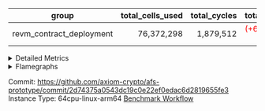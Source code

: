 | group | total_cells_used | total_cycles | total_proof_time_ms |
| --- | --- | --- | --- |
| revm_contract_deployment | <div style='text-align: right'>76,372,298</div>  | <div style='text-align: right'>1,879,512</div>  | <span style="color: red">(+62.0 [+0.4%])</span> <div style='text-align: right'>14,604.0</div>  |


<details>
<summary>Detailed Metrics</summary>

| group | collect_metrics | execute_time_ms | total_cells_used | total_cycles |
| --- | --- | --- | --- | --- |
| revm_contract_deployment | true | <span style="color: red">(+92.0 [+0.2%])</span> <div style='text-align: right'>48,315.0</div>  | <div style='text-align: right'>76,372,298</div>  | <div style='text-align: right'>1,879,512</div>  |

| group | chip_name | collect_metrics | rows_used |
| --- | --- | --- | --- |
| revm_contract_deployment | <Rv32BaseAluAdapterAir,BaseAluCoreAir<4, 8>> | true | <div style='text-align: right'>860,685</div>  |
| revm_contract_deployment | <Rv32BaseAluAdapterAir,LessThanCoreAir<4, 8>> | true | <div style='text-align: right'>14,117</div>  |
| revm_contract_deployment | <Rv32BaseAluAdapterAir,ShiftCoreAir<4, 8>> | true | <div style='text-align: right'>264,889</div>  |
| revm_contract_deployment | <Rv32BranchAdapterAir,BranchEqualCoreAir<4>> | true | <div style='text-align: right'>48,123</div>  |
| revm_contract_deployment | <Rv32BranchAdapterAir,BranchLessThanCoreAir<4, 8>> | true | <div style='text-align: right'>29,575</div>  |
| revm_contract_deployment | <Rv32CondRdWriteAdapterAir,Rv32JalLuiCoreAir> | true | <div style='text-align: right'>7,277</div>  |
| revm_contract_deployment | <Rv32HintStoreAdapterAir,Rv32HintStoreCoreAir> | true | <div style='text-align: right'>3,069</div>  |
| revm_contract_deployment | <Rv32JalrAdapterAir,Rv32JalrCoreAir> | true | <div style='text-align: right'>2,099</div>  |
| revm_contract_deployment | <Rv32LoadStoreAdapterAir,LoadSignExtendCoreAir<4, 8>> | true | <div style='text-align: right'>11,811</div>  |
| revm_contract_deployment | <Rv32LoadStoreAdapterAir,LoadStoreCoreAir<4>> | true | <div style='text-align: right'>633,411</div>  |
| revm_contract_deployment | <Rv32MultAdapterAir,MulHCoreAir<4, 8>> | true | <div style='text-align: right'>1,237</div>  |
| revm_contract_deployment | <Rv32MultAdapterAir,MultiplicationCoreAir<4, 8>> | true | <div style='text-align: right'>2,119</div>  |
| revm_contract_deployment | <Rv32RdWriteAdapterAir,Rv32AuipcCoreAir> | true | <div style='text-align: right'>963</div>  |
| revm_contract_deployment | BitwiseOperationLookupAir<8> | true | <div style='text-align: right'>65,536</div>  |
| revm_contract_deployment | Memory AccessAdapter<8> | true | <div style='text-align: right'>11,553</div>  |
| revm_contract_deployment | Memory Boundary | true | <div style='text-align: right'>23,106</div>  |
| revm_contract_deployment | Memory Merkle | true | <div style='text-align: right'>24,346</div>  |
| revm_contract_deployment | PhantomAir | true | <div style='text-align: right'>137</div>  |
| revm_contract_deployment | ProgramChip | true | <div style='text-align: right'>250,207</div>  |
| revm_contract_deployment | RangeTupleCheckerAir<2> | true | <div style='text-align: right'>524,288</div>  |

| group | collect_metrics | dsl_ir | opcode | frequency |
| --- | --- | --- | --- | --- |
| revm_contract_deployment | true |  | ADD | <div style='text-align: right'>151,742</div>  |
| revm_contract_deployment | true |  | AND | <div style='text-align: right'>116,919</div>  |
| revm_contract_deployment | true |  | AUIPC | <div style='text-align: right'>963</div>  |
| revm_contract_deployment | true |  | BEQ | <div style='text-align: right'>13,746</div>  |
| revm_contract_deployment | true |  | BGE | <div style='text-align: right'>10,842</div>  |
| revm_contract_deployment | true |  | BGEU | <div style='text-align: right'>11,680</div>  |
| revm_contract_deployment | true |  | BLT | <div style='text-align: right'>151</div>  |
| revm_contract_deployment | true |  | BLTU | <div style='text-align: right'>6,902</div>  |
| revm_contract_deployment | true |  | BNE | <div style='text-align: right'>34,377</div>  |
| revm_contract_deployment | true |  | HINT_STOREW | <div style='text-align: right'>3,069</div>  |
| revm_contract_deployment | true |  | JAL | <div style='text-align: right'>3,304</div>  |
| revm_contract_deployment | true |  | JALR | <div style='text-align: right'>2,099</div>  |
| revm_contract_deployment | true |  | LOADB | <div style='text-align: right'>11,806</div>  |
| revm_contract_deployment | true |  | LOADBU | <div style='text-align: right'>44,493</div>  |
| revm_contract_deployment | true |  | LOADH | <div style='text-align: right'>5</div>  |
| revm_contract_deployment | true |  | LOADHU | <div style='text-align: right'>20</div>  |
| revm_contract_deployment | true |  | LOADW | <div style='text-align: right'>316,656</div>  |
| revm_contract_deployment | true |  | LUI | <div style='text-align: right'>3,973</div>  |
| revm_contract_deployment | true |  | MUL | <div style='text-align: right'>2,119</div>  |
| revm_contract_deployment | true |  | MULH | <div style='text-align: right'>3</div>  |
| revm_contract_deployment | true |  | MULHU | <div style='text-align: right'>1,234</div>  |
| revm_contract_deployment | true |  | OR | <div style='text-align: right'>133,829</div>  |
| revm_contract_deployment | true |  | PHANTOM | <div style='text-align: right'>137</div>  |
| revm_contract_deployment | true |  | SLL | <div style='text-align: right'>133,764</div>  |
| revm_contract_deployment | true |  | SLT | <div style='text-align: right'>2</div>  |
| revm_contract_deployment | true |  | SLTU | <div style='text-align: right'>14,115</div>  |
| revm_contract_deployment | true |  | SRA | <div style='text-align: right'>493</div>  |
| revm_contract_deployment | true |  | SRL | <div style='text-align: right'>130,632</div>  |
| revm_contract_deployment | true |  | STOREB | <div style='text-align: right'>13,828</div>  |
| revm_contract_deployment | true |  | STOREH | <div style='text-align: right'>14</div>  |
| revm_contract_deployment | true |  | STOREW | <div style='text-align: right'>258,400</div>  |
| revm_contract_deployment | true |  | SUB | <div style='text-align: right'>2,249</div>  |
| revm_contract_deployment | true |  | XOR | <div style='text-align: right'>455,946</div>  |

| group | air_name | collect_metrics | dsl_ir | opcode | cells_used |
| --- | --- | --- | --- | --- | --- |
| revm_contract_deployment | <Rv32BaseAluAdapterAir,BaseAluCoreAir<4, 8>> | true |  | ADD | <div style='text-align: right'>5,462,712</div>  |
| revm_contract_deployment | <Rv32BaseAluAdapterAir,BaseAluCoreAir<4, 8>> | true |  | AND | <div style='text-align: right'>4,209,084</div>  |
| revm_contract_deployment | <Rv32RdWriteAdapterAir,Rv32AuipcCoreAir> | true |  | AUIPC | <div style='text-align: right'>20,223</div>  |
| revm_contract_deployment | AccessAdapter<8> | true |  | AUIPC | <div style='text-align: right'>34</div>  |
| revm_contract_deployment | Boundary | true |  | AUIPC | <div style='text-align: right'>80</div>  |
| revm_contract_deployment | Merkle | true |  | AUIPC | <div style='text-align: right'>3,456</div>  |
| revm_contract_deployment | <Rv32BranchAdapterAir,BranchEqualCoreAir<4>> | true |  | BEQ | <div style='text-align: right'>357,396</div>  |
| revm_contract_deployment | <Rv32BranchAdapterAir,BranchLessThanCoreAir<4, 8>> | true |  | BGE | <div style='text-align: right'>346,944</div>  |
| revm_contract_deployment | <Rv32BranchAdapterAir,BranchLessThanCoreAir<4, 8>> | true |  | BGEU | <div style='text-align: right'>373,760</div>  |
| revm_contract_deployment | <Rv32BranchAdapterAir,BranchLessThanCoreAir<4, 8>> | true |  | BLT | <div style='text-align: right'>4,832</div>  |
| revm_contract_deployment | <Rv32BranchAdapterAir,BranchLessThanCoreAir<4, 8>> | true |  | BLTU | <div style='text-align: right'>220,864</div>  |
| revm_contract_deployment | <Rv32BranchAdapterAir,BranchEqualCoreAir<4>> | true |  | BNE | <div style='text-align: right'>893,802</div>  |
| revm_contract_deployment | <Rv32HintStoreAdapterAir,Rv32HintStoreCoreAir> | true |  | HINT_STOREW | <div style='text-align: right'>79,794</div>  |
| revm_contract_deployment | AccessAdapter<8> | true |  | HINT_STOREW | <div style='text-align: right'>26,095</div>  |
| revm_contract_deployment | Boundary | true |  | HINT_STOREW | <div style='text-align: right'>61,400</div>  |
| revm_contract_deployment | Merkle | true |  | HINT_STOREW | <div style='text-align: right'>98,688</div>  |
| revm_contract_deployment | <Rv32CondRdWriteAdapterAir,Rv32JalLuiCoreAir> | true |  | JAL | <div style='text-align: right'>59,472</div>  |
| revm_contract_deployment | <Rv32JalrAdapterAir,Rv32JalrCoreAir> | true |  | JALR | <div style='text-align: right'>58,772</div>  |
| revm_contract_deployment | <Rv32LoadStoreAdapterAir,LoadSignExtendCoreAir<4, 8>> | true |  | LOADB | <div style='text-align: right'>413,210</div>  |
| revm_contract_deployment | <Rv32LoadStoreAdapterAir,LoadStoreCoreAir<4>> | true |  | LOADBU | <div style='text-align: right'>1,779,720</div>  |
| revm_contract_deployment | AccessAdapter<8> | true |  | LOADBU | <div style='text-align: right'>323</div>  |
| revm_contract_deployment | Boundary | true |  | LOADBU | <div style='text-align: right'>760</div>  |
| revm_contract_deployment | Merkle | true |  | LOADBU | <div style='text-align: right'>3,648</div>  |
| revm_contract_deployment | <Rv32LoadStoreAdapterAir,LoadSignExtendCoreAir<4, 8>> | true |  | LOADH | <div style='text-align: right'>175</div>  |
| revm_contract_deployment | <Rv32LoadStoreAdapterAir,LoadStoreCoreAir<4>> | true |  | LOADHU | <div style='text-align: right'>800</div>  |
| revm_contract_deployment | AccessAdapter<8> | true |  | LOADHU | <div style='text-align: right'>85</div>  |
| revm_contract_deployment | Boundary | true |  | LOADHU | <div style='text-align: right'>200</div>  |
| revm_contract_deployment | Merkle | true |  | LOADHU | <div style='text-align: right'>384</div>  |
| revm_contract_deployment | <Rv32LoadStoreAdapterAir,LoadStoreCoreAir<4>> | true |  | LOADW | <div style='text-align: right'>12,666,240</div>  |
| revm_contract_deployment | AccessAdapter<8> | true |  | LOADW | <div style='text-align: right'>20,978</div>  |
| revm_contract_deployment | Boundary | true |  | LOADW | <div style='text-align: right'>49,360</div>  |
| revm_contract_deployment | Merkle | true |  | LOADW | <div style='text-align: right'>92,288</div>  |
| revm_contract_deployment | <Rv32CondRdWriteAdapterAir,Rv32JalLuiCoreAir> | true |  | LUI | <div style='text-align: right'>71,514</div>  |
| revm_contract_deployment | AccessAdapter<8> | true |  | LUI | <div style='text-align: right'>34</div>  |
| revm_contract_deployment | Boundary | true |  | LUI | <div style='text-align: right'>80</div>  |
| revm_contract_deployment | <Rv32MultAdapterAir,MultiplicationCoreAir<4, 8>> | true |  | MUL | <div style='text-align: right'>65,689</div>  |
| revm_contract_deployment | AccessAdapter<8> | true |  | MUL | <div style='text-align: right'>51</div>  |
| revm_contract_deployment | Boundary | true |  | MUL | <div style='text-align: right'>120</div>  |
| revm_contract_deployment | Merkle | true |  | MUL | <div style='text-align: right'>64</div>  |
| revm_contract_deployment | <Rv32MultAdapterAir,MulHCoreAir<4, 8>> | true |  | MULH | <div style='text-align: right'>117</div>  |
| revm_contract_deployment | <Rv32MultAdapterAir,MulHCoreAir<4, 8>> | true |  | MULHU | <div style='text-align: right'>48,126</div>  |
| revm_contract_deployment | AccessAdapter<8> | true |  | MULHU | <div style='text-align: right'>17</div>  |
| revm_contract_deployment | Boundary | true |  | MULHU | <div style='text-align: right'>40</div>  |
| revm_contract_deployment | Merkle | true |  | MULHU | <div style='text-align: right'>64</div>  |
| revm_contract_deployment | <Rv32BaseAluAdapterAir,BaseAluCoreAir<4, 8>> | true |  | OR | <div style='text-align: right'>4,817,844</div>  |
| revm_contract_deployment | PhantomAir | true |  | PHANTOM | <div style='text-align: right'>822</div>  |
| revm_contract_deployment | <Rv32BaseAluAdapterAir,ShiftCoreAir<4, 8>> | true |  | SLL | <div style='text-align: right'>7,089,492</div>  |
| revm_contract_deployment | <Rv32BaseAluAdapterAir,LessThanCoreAir<4, 8>> | true |  | SLT | <div style='text-align: right'>74</div>  |
| revm_contract_deployment | <Rv32BaseAluAdapterAir,LessThanCoreAir<4, 8>> | true |  | SLTU | <div style='text-align: right'>522,255</div>  |
| revm_contract_deployment | AccessAdapter<8> | true |  | SLTU | <div style='text-align: right'>34</div>  |
| revm_contract_deployment | Boundary | true |  | SLTU | <div style='text-align: right'>80</div>  |
| revm_contract_deployment | Merkle | true |  | SLTU | <div style='text-align: right'>64</div>  |
| revm_contract_deployment | <Rv32BaseAluAdapterAir,ShiftCoreAir<4, 8>> | true |  | SRA | <div style='text-align: right'>26,129</div>  |
| revm_contract_deployment | <Rv32BaseAluAdapterAir,ShiftCoreAir<4, 8>> | true |  | SRL | <div style='text-align: right'>6,923,496</div>  |
| revm_contract_deployment | <Rv32LoadStoreAdapterAir,LoadStoreCoreAir<4>> | true |  | STOREB | <div style='text-align: right'>553,120</div>  |
| revm_contract_deployment | AccessAdapter<8> | true |  | STOREB | <div style='text-align: right'>2,023</div>  |
| revm_contract_deployment | Boundary | true |  | STOREB | <div style='text-align: right'>4,760</div>  |
| revm_contract_deployment | Merkle | true |  | STOREB | <div style='text-align: right'>18,176</div>  |
| revm_contract_deployment | <Rv32LoadStoreAdapterAir,LoadStoreCoreAir<4>> | true |  | STOREH | <div style='text-align: right'>560</div>  |
| revm_contract_deployment | <Rv32LoadStoreAdapterAir,LoadStoreCoreAir<4>> | true |  | STOREW | <div style='text-align: right'>10,336,000</div>  |
| revm_contract_deployment | AccessAdapter<8> | true |  | STOREW | <div style='text-align: right'>146,727</div>  |
| revm_contract_deployment | Boundary | true |  | STOREW | <div style='text-align: right'>345,240</div>  |
| revm_contract_deployment | Merkle | true |  | STOREW | <div style='text-align: right'>562,176</div>  |
| revm_contract_deployment | <Rv32BaseAluAdapterAir,BaseAluCoreAir<4, 8>> | true |  | SUB | <div style='text-align: right'>80,964</div>  |
| revm_contract_deployment | <Rv32BaseAluAdapterAir,BaseAluCoreAir<4, 8>> | true |  | XOR | <div style='text-align: right'>16,414,056</div>  |

| group | air_name | constraints | interactions | quotient_deg |
| --- | --- | --- | --- | --- |
| revm_contract_deployment | ProgramAir | <div style='text-align: right'>4</div>  | <div style='text-align: right'>1</div>  | <div style='text-align: right'>1</div>  |
| revm_contract_deployment | VmConnectorAir | <div style='text-align: right'>9</div>  | <div style='text-align: right'>3</div>  | <div style='text-align: right'>2</div>  |
| revm_contract_deployment | PersistentBoundaryAir<8> | <div style='text-align: right'>6</div>  | <div style='text-align: right'>3</div>  | <div style='text-align: right'>2</div>  |
| revm_contract_deployment | MemoryMerkleAir<8> | <div style='text-align: right'>40</div>  | <div style='text-align: right'>4</div>  | <div style='text-align: right'>2</div>  |
| revm_contract_deployment | AccessAdapterAir<2> | <div style='text-align: right'>14</div>  | <div style='text-align: right'>5</div>  | <div style='text-align: right'>2</div>  |
| revm_contract_deployment | AccessAdapterAir<4> | <div style='text-align: right'>14</div>  | <div style='text-align: right'>5</div>  | <div style='text-align: right'>2</div>  |
| revm_contract_deployment | AccessAdapterAir<8> | <div style='text-align: right'>14</div>  | <div style='text-align: right'>5</div>  | <div style='text-align: right'>2</div>  |
| revm_contract_deployment | AccessAdapterAir<16> | <div style='text-align: right'>14</div>  | <div style='text-align: right'>5</div>  | <div style='text-align: right'>2</div>  |
| revm_contract_deployment | AccessAdapterAir<32> | <div style='text-align: right'>14</div>  | <div style='text-align: right'>5</div>  | <div style='text-align: right'>2</div>  |
| revm_contract_deployment | AccessAdapterAir<64> | <div style='text-align: right'>14</div>  | <div style='text-align: right'>5</div>  | <div style='text-align: right'>2</div>  |
| revm_contract_deployment | PhantomAir | <div style='text-align: right'>5</div>  | <div style='text-align: right'>3</div>  | <div style='text-align: right'>2</div>  |
| revm_contract_deployment | VmAirWrapper<Rv32BaseAluAdapterAir, BaseAluCoreAir<4, 8> | <div style='text-align: right'>43</div>  | <div style='text-align: right'>19</div>  | <div style='text-align: right'>2</div>  |
| revm_contract_deployment | VmAirWrapper<Rv32BaseAluAdapterAir, LessThanCoreAir<4, 8> | <div style='text-align: right'>39</div>  | <div style='text-align: right'>17</div>  | <div style='text-align: right'>2</div>  |
| revm_contract_deployment | VmAirWrapper<Rv32BaseAluAdapterAir, ShiftCoreAir<4, 8> | <div style='text-align: right'>90</div>  | <div style='text-align: right'>23</div>  | <div style='text-align: right'>2</div>  |
| revm_contract_deployment | VmAirWrapper<Rv32LoadStoreAdapterAir, LoadStoreCoreAir<4> | <div style='text-align: right'>38</div>  | <div style='text-align: right'>17</div>  | <div style='text-align: right'>2</div>  |
| revm_contract_deployment | VmAirWrapper<Rv32LoadStoreAdapterAir, LoadSignExtendCoreAir<4, 8> | <div style='text-align: right'>33</div>  | <div style='text-align: right'>18</div>  | <div style='text-align: right'>2</div>  |
| revm_contract_deployment | VmAirWrapper<Rv32BranchAdapterAir, BranchEqualCoreAir<4> | <div style='text-align: right'>25</div>  | <div style='text-align: right'>11</div>  | <div style='text-align: right'>2</div>  |
| revm_contract_deployment | VmAirWrapper<Rv32BranchAdapterAir, BranchLessThanCoreAir<4, 8> | <div style='text-align: right'>41</div>  | <div style='text-align: right'>13</div>  | <div style='text-align: right'>2</div>  |
| revm_contract_deployment | VmAirWrapper<Rv32CondRdWriteAdapterAir, Rv32JalLuiCoreAir> | <div style='text-align: right'>22</div>  | <div style='text-align: right'>10</div>  | <div style='text-align: right'>2</div>  |
| revm_contract_deployment | VmAirWrapper<Rv32JalrAdapterAir, Rv32JalrCoreAir> | <div style='text-align: right'>20</div>  | <div style='text-align: right'>16</div>  | <div style='text-align: right'>2</div>  |
| revm_contract_deployment | VmAirWrapper<Rv32RdWriteAdapterAir, Rv32AuipcCoreAir> | <div style='text-align: right'>15</div>  | <div style='text-align: right'>11</div>  | <div style='text-align: right'>2</div>  |
| revm_contract_deployment | VmAirWrapper<Rv32MultAdapterAir, MultiplicationCoreAir<4, 8> | <div style='text-align: right'>26</div>  | <div style='text-align: right'>19</div>  | <div style='text-align: right'>2</div>  |
| revm_contract_deployment | VmAirWrapper<Rv32MultAdapterAir, MulHCoreAir<4, 8> | <div style='text-align: right'>38</div>  | <div style='text-align: right'>24</div>  | <div style='text-align: right'>2</div>  |
| revm_contract_deployment | VmAirWrapper<Rv32MultAdapterAir, DivRemCoreAir<4, 8> | <div style='text-align: right'>88</div>  | <div style='text-align: right'>25</div>  | <div style='text-align: right'>2</div>  |
| revm_contract_deployment | VmAirWrapper<Rv32HintStoreAdapterAir, Rv32HintStoreCoreAir> | <div style='text-align: right'>17</div>  | <div style='text-align: right'>15</div>  | <div style='text-align: right'>2</div>  |
| revm_contract_deployment | Poseidon2VmAir<BabyBear> | <div style='text-align: right'>525</div>  | <div style='text-align: right'>32</div>  | <div style='text-align: right'>2</div>  |
| revm_contract_deployment | BitwiseOperationLookupAir<8> | <div style='text-align: right'>4</div>  | <div style='text-align: right'>2</div>  | <div style='text-align: right'>2</div>  |
| revm_contract_deployment | RangeTupleCheckerAir<2> | <div style='text-align: right'>4</div>  | <div style='text-align: right'>1</div>  | <div style='text-align: right'>1</div>  |
| revm_contract_deployment | VariableRangeCheckerAir | <div style='text-align: right'>4</div>  | <div style='text-align: right'>1</div>  | <div style='text-align: right'>1</div>  |

| group | commit_exe_time_ms | execute_and_trace_gen_time_ms | execute_time_ms | keygen_time_ms | num_segments | total_cells_used | total_cycles | total_proof_time_ms |
| --- | --- | --- | --- | --- | --- | --- | --- | --- |
| revm_contract_deployment | <span style="color: red">(+2.0 [+2.4%])</span> <div style='text-align: right'>86.0</div>  | <span style="color: red">(+26.0 [+0.6%])</span> <div style='text-align: right'>4,643.0</div>  | <div style='text-align: right'>3,828.0</div>  | <span style="color: green">(-2.0 [-1.8%])</span> <div style='text-align: right'>107.0</div>  | <div style='text-align: right'>1</div>  | <div style='text-align: right'>76,372,298</div>  | <div style='text-align: right'>1,879,512</div>  | <span style="color: red">(+62.0 [+0.4%])</span> <div style='text-align: right'>14,604.0</div>  |

| group | air_name | segment | cells | main_cols | perm_cols | prep_cols | rows |
| --- | --- | --- | --- | --- | --- | --- | --- |
| revm_contract_deployment | ProgramAir | 0 | <div style='text-align: right'>4,718,592</div>  | <div style='text-align: right'>10</div>  | <div style='text-align: right'>8</div>  |  | <div style='text-align: right'>262,144</div>  |
| revm_contract_deployment | VmConnectorAir | 0 | <div style='text-align: right'>32</div>  | <div style='text-align: right'>4</div>  | <div style='text-align: right'>12</div>  | <div style='text-align: right'>1</div>  | <div style='text-align: right'>2</div>  |
| revm_contract_deployment | PersistentBoundaryAir<8> | 0 | <div style='text-align: right'>1,048,576</div>  | <div style='text-align: right'>20</div>  | <div style='text-align: right'>12</div>  |  | <div style='text-align: right'>32,768</div>  |
| revm_contract_deployment | MemoryMerkleAir<8> | 0 | <div style='text-align: right'>1,703,936</div>  | <div style='text-align: right'>32</div>  | <div style='text-align: right'>20</div>  |  | <div style='text-align: right'>32,768</div>  |
| revm_contract_deployment | AccessAdapterAir<8> | 0 | <div style='text-align: right'>1,343,488</div>  | <div style='text-align: right'>17</div>  | <div style='text-align: right'>24</div>  |  | <div style='text-align: right'>32,768</div>  |
| revm_contract_deployment | PhantomAir | 0 | <div style='text-align: right'>4,608</div>  | <div style='text-align: right'>6</div>  | <div style='text-align: right'>12</div>  |  | <div style='text-align: right'>256</div>  |
| revm_contract_deployment | VmAirWrapper<Rv32BaseAluAdapterAir, BaseAluCoreAir<4, 8> | 0 | <div style='text-align: right'>121,634,816</div>  | <div style='text-align: right'>36</div>  | <div style='text-align: right'>80</div>  |  | <div style='text-align: right'>1,048,576</div>  |
| revm_contract_deployment | VmAirWrapper<Rv32BaseAluAdapterAir, LessThanCoreAir<4, 8> | 0 | <div style='text-align: right'>1,261,568</div>  | <div style='text-align: right'>37</div>  | <div style='text-align: right'>40</div>  |  | <div style='text-align: right'>16,384</div>  |
| revm_contract_deployment | VmAirWrapper<Rv32BaseAluAdapterAir, ShiftCoreAir<4, 8> | 0 | <div style='text-align: right'>55,050,240</div>  | <div style='text-align: right'>53</div>  | <div style='text-align: right'>52</div>  |  | <div style='text-align: right'>524,288</div>  |
| revm_contract_deployment | VmAirWrapper<Rv32LoadStoreAdapterAir, LoadStoreCoreAir<4> | 0 | <div style='text-align: right'>117,440,512</div>  | <div style='text-align: right'>40</div>  | <div style='text-align: right'>72</div>  |  | <div style='text-align: right'>1,048,576</div>  |
| revm_contract_deployment | VmAirWrapper<Rv32LoadStoreAdapterAir, LoadSignExtendCoreAir<4, 8> | 0 | <div style='text-align: right'>1,818,624</div>  | <div style='text-align: right'>35</div>  | <div style='text-align: right'>76</div>  |  | <div style='text-align: right'>16,384</div>  |
| revm_contract_deployment | VmAirWrapper<Rv32BranchAdapterAir, BranchEqualCoreAir<4> | 0 | <div style='text-align: right'>4,849,664</div>  | <div style='text-align: right'>26</div>  | <div style='text-align: right'>48</div>  |  | <div style='text-align: right'>65,536</div>  |
| revm_contract_deployment | VmAirWrapper<Rv32BranchAdapterAir, BranchLessThanCoreAir<4, 8> | 0 | <div style='text-align: right'>2,883,584</div>  | <div style='text-align: right'>32</div>  | <div style='text-align: right'>56</div>  |  | <div style='text-align: right'>32,768</div>  |
| revm_contract_deployment | VmAirWrapper<Rv32CondRdWriteAdapterAir, Rv32JalLuiCoreAir> | 0 | <div style='text-align: right'>507,904</div>  | <div style='text-align: right'>18</div>  | <div style='text-align: right'>44</div>  |  | <div style='text-align: right'>8,192</div>  |
| revm_contract_deployment | VmAirWrapper<Rv32JalrAdapterAir, Rv32JalrCoreAir> | 0 | <div style='text-align: right'>262,144</div>  | <div style='text-align: right'>28</div>  | <div style='text-align: right'>36</div>  |  | <div style='text-align: right'>4,096</div>  |
| revm_contract_deployment | VmAirWrapper<Rv32RdWriteAdapterAir, Rv32AuipcCoreAir> | 0 | <div style='text-align: right'>50,176</div>  | <div style='text-align: right'>21</div>  | <div style='text-align: right'>28</div>  |  | <div style='text-align: right'>1,024</div>  |
| revm_contract_deployment | VmAirWrapper<Rv32MultAdapterAir, MultiplicationCoreAir<4, 8> | 0 | <div style='text-align: right'>454,656</div>  | <div style='text-align: right'>31</div>  | <div style='text-align: right'>80</div>  |  | <div style='text-align: right'>4,096</div>  |
| revm_contract_deployment | VmAirWrapper<Rv32MultAdapterAir, MulHCoreAir<4, 8> | 0 | <div style='text-align: right'>284,672</div>  | <div style='text-align: right'>39</div>  | <div style='text-align: right'>100</div>  |  | <div style='text-align: right'>2,048</div>  |
| revm_contract_deployment | VmAirWrapper<Rv32HintStoreAdapterAir, Rv32HintStoreCoreAir> | 0 | <div style='text-align: right'>253,952</div>  | <div style='text-align: right'>26</div>  | <div style='text-align: right'>36</div>  |  | <div style='text-align: right'>4,096</div>  |
| revm_contract_deployment | Poseidon2VmAir<BabyBear> | 0 | <div style='text-align: right'>41,091,072</div>  | <div style='text-align: right'>559</div>  | <div style='text-align: right'>68</div>  |  | <div style='text-align: right'>65,536</div>  |
| revm_contract_deployment | BitwiseOperationLookupAir<8> | 0 | <div style='text-align: right'>655,360</div>  | <div style='text-align: right'>2</div>  | <div style='text-align: right'>8</div>  | <div style='text-align: right'>3</div>  | <div style='text-align: right'>65,536</div>  |
| revm_contract_deployment | RangeTupleCheckerAir<2> | 0 | <div style='text-align: right'>4,718,592</div>  | <div style='text-align: right'>1</div>  | <div style='text-align: right'>8</div>  | <div style='text-align: right'>2</div>  | <div style='text-align: right'>524,288</div>  |
| revm_contract_deployment | VariableRangeCheckerAir | 0 | <div style='text-align: right'>1,179,648</div>  | <div style='text-align: right'>1</div>  | <div style='text-align: right'>8</div>  | <div style='text-align: right'>2</div>  | <div style='text-align: right'>131,072</div>  |

| group | segment | stark_prove_excluding_trace_time_ms | total_cells |
| --- | --- | --- | --- |
| revm_contract_deployment | 0 | <span style="color: red">(+36.0 [+0.4%])</span> <div style='text-align: right'>9,961.0</div>  | <div style='text-align: right'>363,216,416</div>  |

</details>



<details>
<summary>Flamegraphs</summary>

[![](https://axiom-public-data-sandbox-us-east-1.s3.us-east-1.amazonaws.com/benchmark/github/flamegraphs/2d74375a0543dc19c0e22ef0edac6d2819655fe3/revm_contract_deployment-revm_contract_deployment.dsl_ir.opcode.air_name.cells_used.reverse.svg)](https://axiom-public-data-sandbox-us-east-1.s3.us-east-1.amazonaws.com/benchmark/github/flamegraphs/2d74375a0543dc19c0e22ef0edac6d2819655fe3/revm_contract_deployment-revm_contract_deployment.dsl_ir.opcode.air_name.cells_used.reverse.svg)
[![](https://axiom-public-data-sandbox-us-east-1.s3.us-east-1.amazonaws.com/benchmark/github/flamegraphs/2d74375a0543dc19c0e22ef0edac6d2819655fe3/revm_contract_deployment-revm_contract_deployment.dsl_ir.opcode.air_name.cells_used.svg)](https://axiom-public-data-sandbox-us-east-1.s3.us-east-1.amazonaws.com/benchmark/github/flamegraphs/2d74375a0543dc19c0e22ef0edac6d2819655fe3/revm_contract_deployment-revm_contract_deployment.dsl_ir.opcode.air_name.cells_used.svg)
[![](https://axiom-public-data-sandbox-us-east-1.s3.us-east-1.amazonaws.com/benchmark/github/flamegraphs/2d74375a0543dc19c0e22ef0edac6d2819655fe3/revm_contract_deployment-revm_contract_deployment.dsl_ir.opcode.frequency.reverse.svg)](https://axiom-public-data-sandbox-us-east-1.s3.us-east-1.amazonaws.com/benchmark/github/flamegraphs/2d74375a0543dc19c0e22ef0edac6d2819655fe3/revm_contract_deployment-revm_contract_deployment.dsl_ir.opcode.frequency.reverse.svg)
[![](https://axiom-public-data-sandbox-us-east-1.s3.us-east-1.amazonaws.com/benchmark/github/flamegraphs/2d74375a0543dc19c0e22ef0edac6d2819655fe3/revm_contract_deployment-revm_contract_deployment.dsl_ir.opcode.frequency.svg)](https://axiom-public-data-sandbox-us-east-1.s3.us-east-1.amazonaws.com/benchmark/github/flamegraphs/2d74375a0543dc19c0e22ef0edac6d2819655fe3/revm_contract_deployment-revm_contract_deployment.dsl_ir.opcode.frequency.svg)

</details>

Commit: https://github.com/axiom-crypto/afs-prototype/commit/2d74375a0543dc19c0e22ef0edac6d2819655fe3
Instance Type: 64cpu-linux-arm64
[Benchmark Workflow](https://github.com/axiom-crypto/afs-prototype/actions/runs/11683181429)
